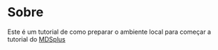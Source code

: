 # Sobre

Este é um tutorial de como preparar o ambiente local para começar a tutorial do [MDSplus](https://www.mdsplus.org/index.php/Introduction)

